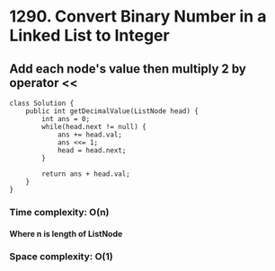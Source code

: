 # 1290. Convert Binary Number in a Linked List to Integer
## Add each node's value then multiply 2 by operator <<
```
class Solution {
    public int getDecimalValue(ListNode head) {
        int ans = 0;
		while(head.next != null) {
			ans += head.val;
			ans <<= 1;
			head = head.next;
		}

        return ans + head.val;
    }
}
```
### Time complexity: O(n)
#### Where n is length of ListNode
### Space complexity: O(1)